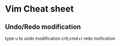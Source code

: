 # Vim Cheat sheet

## Undo/Redo modification
type u to undo modification
crtl,cmd+r redo mofication

